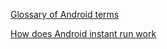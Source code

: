 [Glossary of Android terms](https://medium.com/tradecraft-traction/speak-intellegently-about-your-app-anatomy-material-design-glossary-c6769de0eb63#.wxdczpb6e)

[How does Android instant run work](https://medium.com/google-developers/instant-run-how-does-it-work-294a1633367f#.yg0k082ce)
